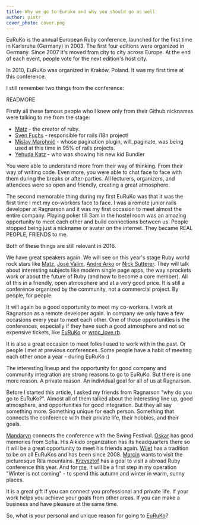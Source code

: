 ```yaml
---
title: Why we go to Euruko and why you should go as well
author: piotr
cover_photo: cover.png
---
```


EuRuKo is the annual European Ruby conference, launched for the first time in Karlsruhe (Germany) in 2003. The first four editions were organized in Germany. Since 2007 it's moved from city to city across Europe. At the end of each event, people vote for the next edition's host city.

In 2010, EuRuKo was organized in Kraków, Poland. It was my first time at this conference.

I still remember two things from the conference:

READMORE

Firstly all these famous people who I knew only from their Github nicknames were talking to me from the stage:

* [Matz](https://twitter.com/yukihiro_matz) - the creator of ruby.
* [Sven Fuchs](https://twitter.com/svenfuchs) - responsible for rails i18n project!
* [Mislav Marohnić](https://twitter.com/mislav) - whose pagination plugin, will_paginate, was being used at this time in 95% of rails projects.
* [Yehuda Katz](https://twitter.com/wycats) - who was showing his new kid Bundler

You were able to understand more from their way of thinking. From their way of writing code. Even more, you were able to chat face to face with them during the breaks or after-parties. All lecturers, organizers, and attendees were so open and friendly, creating a great atmosphere.

The second memorable thing during my first EuRuKo was that it was the first time I met my co-workers face to face. I was a remote junior rails developer at Ragnarson and it was my first occasion to meet almost the entire company. Playing poker till 3am in the hostel room was an amazing opportunity to meet each other and build connections between us. People stopped being just a nickname or avatar on the internet. They became REAL PEOPLE, FRIENDS to me.

Both of these things are still relevant in 2016.

We have great speakers again. We will see on this year's stage Ruby world rock stars like [Matz](https://twitter.com/yukihiro_matz), [José Valim](https://github.com/josevalim), [André Arko](http://arko.net/) or [Nick Sutterer](https://twitter.com/apotonick). They will talk about interesting subjects like modern single page apps, the way sprockets work or about the future of Ruby (and how to become a core member). All of this in a friendly, open atmosphere and at a very good price. It is still a conference organized by the community, not a commercial project. By people, for people.

It will again be a good opportunity to meet my co-workers. I work at Ragnarson as a remote developer again. In company we only have a few occasions every year to meet each other. One of those opportunities is the conferences, especially if they have such a good atmosphere and not so expensive tickets, like [EuRuKo](http://euruko.org/) or [wroc_love.rb](http://www.wrocloverb.com/).

It is also a great occasion to meet folks I used to work with in the past. Or people I met at previous conferences. Some people have a habit of meeting each other once a year - during EuRuKo :)

The interesting lineup and the opportunity for good company and community integration are strong reasons to go to EuRuKo. But there is one more reason. A private reason. An individual goal for all of us at Ragnarson.

Before I started this article, I asked my friends from Ragnarson "why do you go to EuRuKo?". Almost all of them talked about the interesting line up, good atmosphere, and opportunities for good integration. But they all say something more. Something unique for each person. Something that connects the conference with their private life, their hobbies, and their goals.

[Mandaryn](https://github.com/mandaryn) connects the conference with the Swing Festival. [Oskar](https://about.me/oskarszrajer) has good memories from Sofia. His Aikido organization has its headquarters there so it will be a great opportunity to meet his friends again. [Wijet](https://twitter.com/wijet) has a tradition to be on all EuRuKos and has been since 2008. [Marcin](https://twitter.com/rrrodrigo) wants to visit the picturesque Rila mountains. [Krzysztof](https://about.me/kwawer) has a goal to visit a abroad Ruby conference this year. And for [me](https://about.me/piotrmisiurek), it will be a first step in my operation "Winter is not coming" - to spend this autumn and winter in warm, sunny places.

It is a great gift if you can connect you professional and private life. If your work helps you achieve your goals from other areas. If you can make a business and have pleasure at the same time.

So, what is your personal and unique reason for going to [EuRuKo](http://euruko.org/)?


